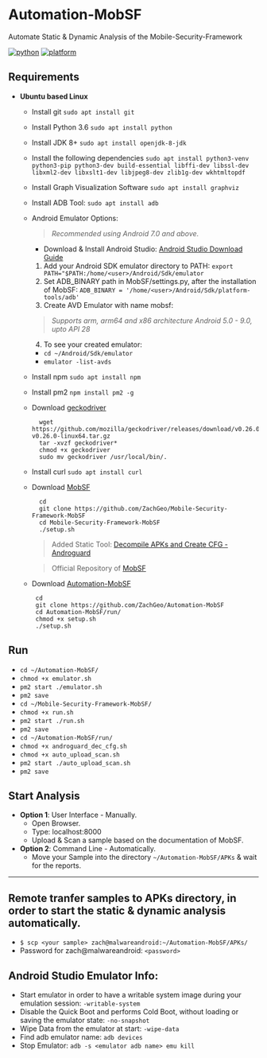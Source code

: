 # Automation-MobSF
Automate Static &amp; Dynamic Analysis of the Mobile-Security-Framework

[![python](https://img.shields.io/badge/python-3.6-blue.svg)](https://www.python.org/downloads/)
[![platform](https://img.shields.io/badge/platform-linux-green.svg)](https://github.com/ZachGeo/Automation-MobSF)

## Requirements

- **Ubuntu based Linux**
  * Install git `sudo apt install git`
  * Install Python 3.6 `sudo apt install python`
  * Install JDK 8+ `sudo apt install openjdk-8-jdk`
  * Install the following dependencies `sudo apt install python3-venv python3-pip python3-dev build-essential libffi-dev libssl-dev libxml2-dev libxslt1-dev libjpeg8-dev zlib1g-dev wkhtmltopdf`
  * Install Graph Visualization Software `sudo apt install graphviz`
  * Install ADB Tool: `sudo apt install adb`
  * Android Emulator Options:  
    >*Recommended using Android 7.0 and above.*
    * Download & Install Android Studio: [Android Studio Download Guide](https://linuxize.com/post/how-to-install-android-studio-on-ubuntu-18-04/)
     1. Add your Android SDK emulator directory to PATH: `export PATH="$PATH:/home/<user>/Android/Sdk/emulator`
     2. Set ADB_BINARY path in MobSF/settings.py, after the installation of MobSF: `ADB_BINARY = '/home/<user>/Android/Sdk/platform-tools/adb'`
     3. Create AVD Emulator with name mobsf: 
      >*Supports arm, arm64 and x86 architecture Android 5.0 - 9.0, upto API 28*
     4. To see your created emulator:
       * `cd ~/Android/Sdk/emulator`
       * `emulator -list-avds`
  * Install npm `sudo apt install npm`
  * Install pm2 `npm install pm2 -g`
  * Download [geckodriver](https://github.com/mozilla/geckodriver)
    ```
      wget https://github.com/mozilla/geckodriver/releases/download/v0.26.0/geckodriver-v0.26.0-linux64.tar.gz
      tar -xvzf geckodriver*
      chmod +x geckodriver
      sudo mv geckodriver /usr/local/bin/.
    ```
  * Install curl `sudo apt install curl`    
  * Download [MobSF](https://github.com/ZachGeo/Mobile-Security-Framework-MobSF)
    ```
      cd 
      git clone https://github.com/ZachGeo/Mobile-Security-Framework-MobSF 
      cd Mobile-Security-Framework-MobSF
      ./setup.sh
     ```    
     > Added Static Tool: [Decompile APKs and Create CFG - Androguard](https://androguard.readthedocs.io/en/latest/tools/androdd.html) 
     
     > Official Repository of [MobSF](https://github.com/MobSF/Mobile-Security-Framework-MobSF)
   * Download [Automation-MobSF](https://github.com/ZachGeo/Automation-MobSF)
     ```
      cd
      git clone https://github.com/ZachGeo/Automation-MobSF
      cd Automation-MobSF/run/
      chmod +x setup.sh
      ./setup.sh
     ```
    
## Run
- `cd ~/Automation-MobSF/`
- `chmod +x emulator.sh`
- `pm2 start ./emulator.sh`
- `pm2 save`
- `cd ~/Mobile-Security-Framework-MobSF/`
- `chmod +x run.sh`
- `pm2 start ./run.sh`
- `pm2 save`
- `cd ~/Automation-MobSF/run/`
- `chmod +x androguard_dec_cfg.sh` 
- `chmod +x auto_upload_scan.sh`
- `pm2 start ./auto_upload_scan.sh`
- `pm2 save`

## Start Analysis
- **Option 1**: User Interface - Manually.
  - Open Browser.
  - Type: localhost:8000
  - Upload & Scan a sample based on the documentation of MobSF.
- **Option 2**: Command Line - Automatically.
  - Move your Sample into the directory `~/Automation-MobSF/APKs` & wait for the reports.

---

## Remote tranfer samples to APKs directory, in order to start the static & dynamic analysis automatically.
- `$ scp <your sample> zach@malwareandroid:~/Automation-MobSF/APKs/`
- Password for zach@malwareandroid: `<password>`

## Android Studio Emulator Info:
- Start emulator in order to have a writable system image during your emulation session: `-writable-system`
- Disable the Quick Boot and performs Cold Boot, without loading or saving the emulator state: `-no-snapshot`
- Wipe Data from the emulator at start: `-wipe-data`
- Find adb emulator name: `adb devices`
- Stop Emulator: `adb -s <emulator adb name> emu kill`
